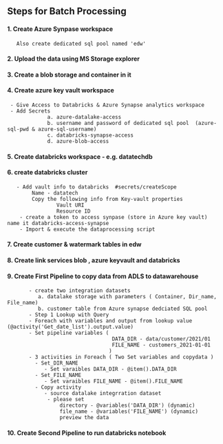 ## Steps for Batch Processing
#### 1. Create Azure Synpase workspace 
       Also create dedicated sql pool named 'edw'
#### 2. Upload the data using MS Storage explorer
#### 3. Create a blob storage and container in it
#### 4. Create azure key vault workspace 
     - Give Access to Databricks & Azure Synapse analytics workspace    
     - Add Secrets 
                 a. azure-datalake-access
                 b. username and password of dedicated sql pool  (azure-sql-pwd & azure-sql-username)
                 c. databricks-synapse-access
                 d. azure-blob-access
     
 #### 5. Create databricks workspace - e.g. datatechdb
 #### 6. create databricks cluster 
       - Add vault info to databricks  #secrets/createScope 
            Name - datatech
            Copy the following info from Key-vault properties 
                    Vault URI
                    Resource ID
        - create a token to access synpase (store in Azure key vault)  name it databricks-access-synapse  
        - Import & execute the dataprocessing script 
 #### 7. Create customer & watermark tables in edw
 #### 8. Create link services blob , azure keyvault and databricks
 #### 9. Create First Pipeline to copy data from ADLS to datawarehouse      
           - create two integration datasets
              a. datalake storage with parameters ( Container, Dir_name, File_name)
              b. customer table from Azure synapse dedciated SQL pool
           - Step 1 Lookup with Query
           - Foreach with variables and output from lookup value (@activity('Get_date_list').output.value)
           - Set pipeline variables ( 
                                      DATA_DIR - data/customer/2021/01
                                      FILE_NAME - customers_2021-01-01
                                     )
           - 3 activities in Foreach ( Two Set variables and copydata )
             - Set_DIR_NAME 
                - Set varaibles DATA_DIR - @item().DATA_DIR
             - Set_FILE_NAME
                - Set varaibles FILE_NAME - @item().FILE_NAME
             - Copy activity
                - source datalake integrration dataset
                 - please set 
                     directory - @variables('DATA_DIR') (dynamic)
                     file_name - @variables('FILE_NAME') (dynamic)
                     preview the data 
 #### 10. Create Second Pipeline to run databricks notebook
